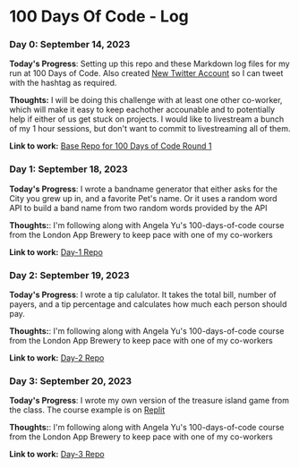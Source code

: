 # 100 Days Of Code - Log

### Day 0: September 14, 2023

**Today's Progress**: Setting up this repo and these Markdown log files for my run at 100 Days of Code.  Also created [New Twitter Account](https://twitter.com/absenth762) so I can tweet with the hashtag as required.

**Thoughts:** I will be doing this challenge with at least one other co-worker, which will make it easy to keep eachother accounable and to potentially help if either of us get stuck on projects.  I would like to livestream a bunch of my 1 hour sessions, but don't want to commit to livestreaming all of them.

**Link to work:** [Base Repo for 100 Days of Code Round 1](https://github.com/absenth/100-days-of-code)

### Day 1: September 18, 2023

**Today's Progress**: I wrote a bandname generator that either asks for the City you grew up in, and a favorite Pet's name.  Or it uses a random word API to build a band name from two random words provided by the API

**Thoughts:**: I'm following along with Angela Yu's 100-days-of-code course from the London App Brewery to keep pace with one of my co-workers

**Link to work:** [Day-1 Repo](https://github.com/absenth/100-days-of-code/blob/main/Day-1)

### Day 2: September 19, 2023

**Today's Progress**: I wrote a tip calulator.  It takes the total bill, number of payers, and a tip percentage and calculates how much each person should pay.

**Thoughts:**: I'm following along with Angela Yu's 100-days-of-code course from the London App Brewery to keep pace with one of my co-workers

**Link to work:** [Day-2 Repo](https://github.com/absenth/100-days-of-code/blob/main/Day-2)

### Day 3: September 20, 2023

**Today's Progress**: I wrote my own version of the treasure island game from the class.  The course example is on [Replit](https://replit.com/@appbrewery/treasure-island-end?v=1)

**Thoughts:**: I'm following along with Angela Yu's 100-days-of-code course from the London App Brewery to keep pace with one of my co-workers

**Link to work:** [Day-3 Repo](https://github.com/absenth/100-days-of-code/blob/main/Day-3)
